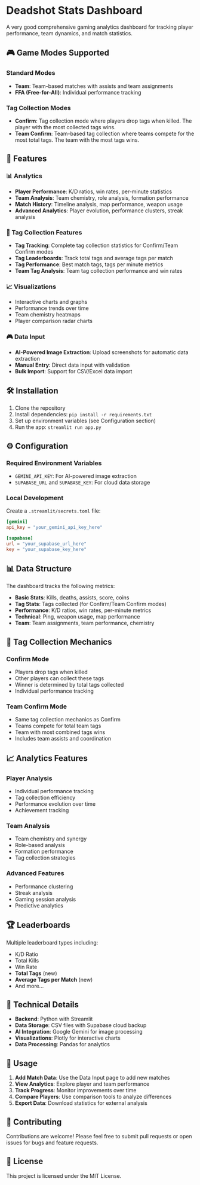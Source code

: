 # Deadshot Stats Dashboard

A very good comprehensive gaming analytics dashboard for tracking player performance, team dynamics, and match statistics.

## 🎮 Game Modes Supported

### Standard Modes
- **Team**: Team-based matches with assists and team assignments
- **FFA (Free-for-All)**: Individual performance tracking

### Tag Collection Modes
- **Confirm**: Tag collection mode where players drop tags when killed. The player with the most collected tags wins.
- **Team Confirm**: Team-based tag collection where teams compete for the most total tags. The team with the most tags wins.

## 🚀 Features

### 📊 Analytics
- **Player Performance**: K/D ratios, win rates, per-minute statistics
- **Team Analysis**: Team chemistry, role analysis, formation performance
- **Match History**: Timeline analysis, map performance, weapon usage
- **Advanced Analytics**: Player evolution, performance clusters, streak analysis

### 🎯 Tag Collection Features
- **Tag Tracking**: Complete tag collection statistics for Confirm/Team Confirm modes
- **Tag Leaderboards**: Track total tags and average tags per match
- **Tag Performance**: Best match tags, tags per minute metrics
- **Team Tag Analysis**: Team tag collection performance and win rates

### 📈 Visualizations
- Interactive charts and graphs
- Performance trends over time
- Team chemistry heatmaps
- Player comparison radar charts

### 🎮 Data Input
- **AI-Powered Image Extraction**: Upload screenshots for automatic data extraction
- **Manual Entry**: Direct data input with validation
- **Bulk Import**: Support for CSV/Excel data import

## 🛠️ Installation

1. Clone the repository
2. Install dependencies: `pip install -r requirements.txt`
3. Set up environment variables (see Configuration section)
4. Run the app: `streamlit run app.py`

## ⚙️ Configuration

### Required Environment Variables
- `GEMINI_API_KEY`: For AI-powered image extraction
- `SUPABASE_URL` and `SUPABASE_KEY`: For cloud data storage

### Local Development
Create a `.streamlit/secrets.toml` file:
```toml
[gemini]
api_key = "your_gemini_api_key_here"

[supabase]
url = "your_supabase_url_here"
key = "your_supabase_key_here"
```

## 📊 Data Structure

The dashboard tracks the following metrics:
- **Basic Stats**: Kills, deaths, assists, score, coins
- **Tag Stats**: Tags collected (for Confirm/Team Confirm modes)
- **Performance**: K/D ratios, win rates, per-minute metrics
- **Technical**: Ping, weapon usage, map performance
- **Team**: Team assignments, team performance, chemistry

## 🎯 Tag Collection Mechanics

### Confirm Mode
- Players drop tags when killed
- Other players can collect these tags
- Winner is determined by total tags collected
- Individual performance tracking

### Team Confirm Mode
- Same tag collection mechanics as Confirm
- Teams compete for total team tags
- Team with most combined tags wins
- Includes team assists and coordination

## 📈 Analytics Features

### Player Analysis
- Individual performance tracking
- Tag collection efficiency
- Performance evolution over time
- Achievement tracking

### Team Analysis
- Team chemistry and synergy
- Role-based analysis
- Formation performance
- Tag collection strategies

### Advanced Features
- Performance clustering
- Streak analysis
- Gaming session analysis
- Predictive analytics

## 🏆 Leaderboards

Multiple leaderboard types including:
- K/D Ratio
- Total Kills
- Win Rate
- **Total Tags** (new)
- **Average Tags per Match** (new)
- And more...

## 🔧 Technical Details

- **Backend**: Python with Streamlit
- **Data Storage**: CSV files with Supabase cloud backup
- **AI Integration**: Google Gemini for image processing
- **Visualizations**: Plotly for interactive charts
- **Data Processing**: Pandas for analytics

## 📝 Usage

1. **Add Match Data**: Use the Data Input page to add new matches
2. **View Analytics**: Explore player and team performance
3. **Track Progress**: Monitor improvements over time
4. **Compare Players**: Use comparison tools to analyze differences
5. **Export Data**: Download statistics for external analysis

## 🤝 Contributing

Contributions are welcome! Please feel free to submit pull requests or open issues for bugs and feature requests.

## 📄 License

This project is licensed under the MIT License.

